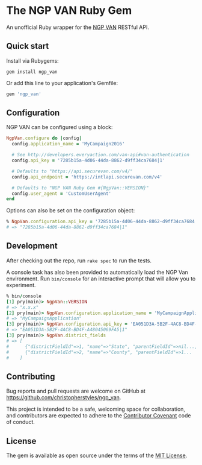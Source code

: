 # The NGP VAN Ruby Gem

An unofficial Ruby wrapper for the [NGP VAN](http://developers.everyaction.com/) RESTful API.

## Quick start

Install via Rubygems:

    gem install ngp_van

Or add this line to your application's Gemfile:

```ruby
gem 'ngp_van'
```

## Configuration

NGP VAN can be configured using a block:

```ruby
NgpVan.configure do |config|
  config.application_name = 'MyCampaign2016'

  # See http://developers.everyaction.com/van-api#van-authentication
  config.api_key = '7285b15a-4d06-44da-8862-d9ff34ca7684|1'

  # Defaults to "https://api.securevan.com/v4/"
  config.api_endpoint = 'https://intlapi.securevan.com/v4'

  # Defaults to "NGP VAN Ruby Gem #{NgpVan::VERSION}"
  config.user_agent = 'CustomUserAgent'
end
```

Options can also be set on the configuration object:

```ruby
% NgpVan.configuration.api_key = '7285b15a-4d06-44da-8862-d9ff34ca7684|1'
# => "7285b15a-4d06-44da-8862-d9ff34ca7684|1"
```


## Development

After checking out the repo, run `rake spec` to run the tests.

A console task has also been provided to automatically load the NGP Van environment. Run `bin/console` for an interactive prompt that will allow you to experiment.

```ruby
% bin/console
[1] pry(main)> NgpVan::VERSION
# => "x.x.x"
[2] pry(main)> NgpVan.configuration.application_name = 'MyCampaignApplication'
# => "MyCampaignApplication"
[3] pry(main)> NgpVan.configuration.api_key = 'EA051D3A-5B2F-4AC8-BD4F-A48045069FA5|1'
# => "EA051D3A-5B2F-4AC8-BD4F-A48045069FA5|1"
[3] pry(main)> NgpVan.district_fields
# => [
#      {"districtFieldId"=>1, "name"=>"State", "parentFieldId"=>nil...,
#      {"districtFieldId"=>2, "name"=>"County", "parentFieldId"=>1...
#    ]
```

## Contributing

Bug reports and pull requests are welcome on GitHub at https://github.com/christopherstyles/ngp_van.

This project is intended to be a safe, welcoming space for collaboration, and contributors are expected to adhere to the [Contributor Covenant](http://contributor-covenant.org) code of conduct.


## License

The gem is available as open source under the terms of the [MIT License](http://opensource.org/licenses/MIT).


